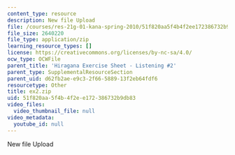 ```yaml
---
content_type: resource
description: New file Upload
file: /courses/res-21g-01-kana-spring-2010/51f820aa5f4b4f2ee172386732b9db83_EX2.zip
file_size: 2640220
file_type: application/zip
learning_resource_types: []
license: https://creativecommons.org/licenses/by-nc-sa/4.0/
ocw_type: OCWFile
parent_title: 'Hiragana Exercise Sheet - Listening #2'
parent_type: SupplementalResourceSection
parent_uid: d62fb2ae-e9c3-2f66-5889-13f2eb64fdf6
resourcetype: Other
title: ex2.zip
uid: 51f820aa-5f4b-4f2e-e172-386732b9db83
video_files:
  video_thumbnail_file: null
video_metadata:
  youtube_id: null
---
```

New file Upload